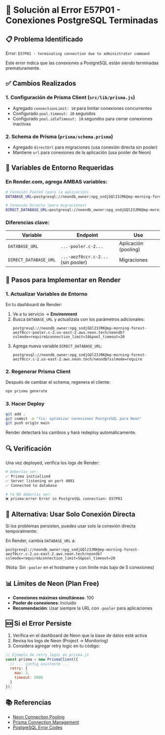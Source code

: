 # 🔧 Solución al Error E57P01 - Conexiones PostgreSQL Terminadas

## 📋 Problema Identificado

Error: `E57P01 - terminating connection due to administrator command`

Este error indica que las conexiones a PostgreSQL están siendo terminadas prematuramente.

## ✅ Cambios Realizados

### 1. **Configuración de Prisma Client** (`src/lib/prisma.js`)
- Agregado `connectionLimit: 10` para limitar conexiones concurrentes
- Configurado `pool.timeout: 20` segundos
- Configurado `pool.idleTimeout: 10` segundos para cerrar conexiones inactivas

### 2. **Schema de Prisma** (`prisma/schema.prisma`)
- Agregado `directUrl` para migraciones (usa conexión directa sin pooler)
- Mantiene `url` para conexiones de la aplicación (usa pooler de Neon)

## 🔑 Variables de Entorno Requeridas

### En Render.com, agrega AMBAS variables:

```bash
# Conexión Pooled (para la aplicación)
DATABASE_URL=postgresql://neondb_owner:npg_sndjGQl23JRK@ep-morning-forest-aezf0ccr-pooler.c-2.us-east-2.aws.neon.tech/neondb?sslmode=require&connection_limit=10&pool_timeout=20

# Conexión Directa (para migraciones)
DIRECT_DATABASE_URL=postgresql://neondb_owner:npg_sndjGQl23JRK@ep-morning-forest-aezf0ccr.c-2.us-east-2.aws.neon.tech/neondb?sslmode=require
```

### Diferencias clave:

| Variable | Endpoint | Uso |
|----------|----------|-----|
| `DATABASE_URL` | `...-pooler.c-2...` | Aplicación (pooling) |
| `DIRECT_DATABASE_URL` | `...-aezf0ccr.c-2...` (sin pooler) | Migraciones |

## 📝 Pasos para Implementar en Render

### 1. Actualizar Variables de Entorno

En tu dashboard de Render:
1. Ve a tu servicio → **Environment**
2. Busca `DATABASE_URL` y actualízala con los parámetros adicionales:
   ```
   postgresql://neondb_owner:npg_sndjGQl23JRK@ep-morning-forest-aezf0ccr-pooler.c-2.us-east-2.aws.neon.tech/neondb?sslmode=require&connection_limit=10&pool_timeout=20
   ```
3. Agrega nueva variable `DIRECT_DATABASE_URL`:
   ```
   postgresql://neondb_owner:npg_sndjGQl23JRK@ep-morning-forest-aezf0ccr.c-2.us-east-2.aws.neon.tech/neondb?sslmode=require
   ```

### 2. Regenerar Prisma Client

Después de cambiar el schema, regenera el cliente:

```bash
npx prisma generate
```

### 3. Hacer Deploy

```bash
git add .
git commit -m "fix: optimizar conexiones PostgreSQL para Neon"
git push origin main
```

Render detectará los cambios y hará redeploy automáticamente.

## 🔍 Verificación

Una vez deployed, verifica los logs de Render:

```bash
# Deberías ver:
✅ Prisma initialized
✅ Server listening on port 4001
✅ Connected to database

# Ya NO deberías ver:
❌ prisma:error Error in PostgreSQL connection: E57P01
```

## 🎯 Alternativa: Usar Solo Conexión Directa

Si los problemas persisten, puedes usar solo la conexión directa temporalmente:

En Render, cambia `DATABASE_URL` a:
```
postgresql://neondb_owner:npg_sndjGQl23JRK@ep-morning-forest-aezf0ccr.c-2.us-east-2.aws.neon.tech/neondb?sslmode=require&connection_limit=5&pool_timeout=20
```

(Nota: Sin `-pooler` en el hostname y con límite más bajo de 5 conexiones)

## 📊 Límites de Neon (Plan Free)

- **Conexiones máximas simultáneas**: 100
- **Pooler de conexiones**: Incluido
- **Recomendación**: Usar siempre la URL con `-pooler` para aplicaciones

## 🆘 Si el Error Persiste

1. Verifica en el dashboard de Neon que la base de datos esté activa
2. Revisa los logs de Neon (Project → Monitoring)
3. Considera agregar retry logic en tu código:

```javascript
// Ejemplo de retry logic en prisma.js
const prisma = new PrismaClient({
  // ... config existente ...
  retry: {
    max: 3,
    timeout: 5000
  }
});
```

## 📚 Referencias

- [Neon Connection Pooling](https://neon.tech/docs/connect/connection-pooling)
- [Prisma Connection Management](https://www.prisma.io/docs/concepts/components/prisma-client/connection-management)
- [PostgreSQL Error Codes](https://www.postgresql.org/docs/current/errcodes-appendix.html)
